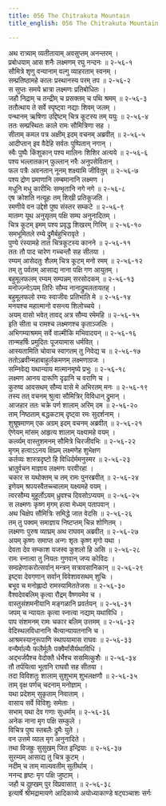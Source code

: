 ```yaml
---
title: 056 The Chitrakuta Mountain
title_english: 056 The Chitrakuta Mountain

---
```

अथ रात्र्याम् व्यतीतायाम् अवसुप्तम् अनन्तरम् ।  
प्रबोधयाम् आस शनैः लक्ष्मणम् रघु नन्दनः ॥ २-५६-१  
सौमित्रे शृणु वन्यानाम् वल्गु व्याहरताम् स्वनम् ।  
सम्प्रतिष्ठामहे कालः प्रस्थानस्य परम् तप ॥ २-५६-२  
स सुप्तः समये भ्रात्रा लक्ष्मणः प्रतिबोधितः ।  
जहौ निद्राम् च तन्द्रीम् च प्रसक्तम् च पथि श्रमम् ॥ २-५६-३  
ततौत्थाय ते सर्वे स्पृष्ट्वा नद्याः शिवम् जलम् ।  
पन्थानम् ऋषिणा उद्दिष्टम् चित्र कूटस्य तम् ययुः ॥ २-५६-४  
ततः सम्प्रस्थितः काले रामः सौमित्रिणा सह ।  
सीताम् कमल पत्र अक्षीम् इदम् वचनम् अब्रवीत् ॥ २-५६-५  
आदीप्तान् इव वैदेहि सर्वतः पुष्पितान् नगान् ।  
स्वैः पुष्पैः किंशुकान् पश्य मालिनः शिशिर अत्यये ॥ २-५६-६  
पश्य भल्लातकान् फुल्लान् नरैः अनुपसेवितान् ।  
फल पत्रैः अवनतान् नूनम् शक्ष्यामि जीवितुम् ॥ २-५६-७  
पश्य द्रोण प्रमाणानि लम्बमानानि लक्ष्मण ।  
मधूनि मधु कारीभिः सम्भृतानि नगे नगे ॥ २-५६-८  
एष क्रोशति नत्यूहः तम् शिखी प्रतिकूजति ।  
रमणीये वन उद्देशे पुष्प संस्तर सम्कटे ॥ २-५६-९  
मातम्ग यूथ अनुसृतम् पक्षि सम्घ अनुनादितम् ।  
चित्र कूटम् इमम् पश्य प्रवृद्ध शिखरम् गिरिम् ॥ २-५६-१०  
समभूमितले रम्ये द्रुमैर्बहुभिरावृते ।  
पुण्ये रंस्यामहे तात चित्रकूटस्य कानने ॥ २-५६-११  
ततः तौ पाद चारेण गच्चन्तौ सह सीतया ।  
रम्यम् आसेदतुः शैलम् चित्र कूटम् मनो रमम् ॥ २-५६-१२  
तम् तु पर्वतम् आसाद्य नाना पक्षि गण आयुतम् ।  
बहुमूलफलम् रम्यम् सम्पन्नम् सरसोदकम् ॥ २-५६-१३  
मनोज्ज़्नोऽयम् तिरिः सौम्य नानाद्रुमलतायतह् ।  
बहुमूलफलो रम्यः स्वाजीवः प्रतिभाति मे ॥ २-५६-१४  
मनयश्च महात्मानो वसन्त्य शिलोच्चये ।  
अयम् वासो भवेत् तावद् अत्र सौम्य रमेमहि ॥ २-५६-१५  
इति सीता च रामश्च लक्ष्मणश्च कृताञ्जलिः ।  
अभिगम्याश्रमम् सर्वे वाल्मीकि मभिवादयन् ॥ २-५६-१६  
तान्महर्षिः प्रमुदितः पूजयामास धर्मवित् ।  
आस्यतामिति चोवाच स्वागतम् तु निवेद्य च ॥ २-५६-१७  
ततोऽब्रवीन्महाबाहुर्लकमणम् लक्ष्मणाग्रजः ।  
सम्निवेद्य यथान्याय मात्मानमृष्ये प्रभुः ॥ २-५६-१८  
लक्ष्मण आनय दारूणि दृढानि च वराणि च ।  
कुरुष्व आवसथम् सौम्य वासे मे अभिरतम् मनः ॥ २-५६-१९  
तस्य तत् वचनम् श्रुत्वा सौमित्रिर् विविधान् द्रुमान् ।  
आजहार ततः चक्रे पर्ण शालाम् अरिम् दम ॥ २-५६-२०  
ताम् निष्ठताम् बद्धकटाम् दृष्ट्वा रमः सुदर्शनाम् ।  
शुश्रूषमाणम् एक अग्रम् इदम् वचनम् अब्रवीत् ॥ २-५६-२१  
ऐणेयम् मांसम् आहृत्य शालाम् यक्ष्यामहे वयम् ।  
कर्त्व्यम् वास्तुशमनम् सौमित्रे चिरजीवभिः ॥ २-५६-२२  
मृगम् हत्वाऽऽनय क्षिप्रम् लक्ष्मणेह शुभेक्षण  
कर्तव्यः शास्त्रदृष्टो हि विधिर्दर्ममनुस्मर ॥ २-५६-२३  
भ्रातुर्वचन माज्ञाय लक्ष्मणः परवीरहा ।  
चकार स यथोक्तम् च तम् रामः पुनरब्रवीत् ॥ २-५६-२४  
इणेयम् श्रपयस्वैतच्च्चालाम् यक्ष्यमहे वयम् ।  
त्वरसौम्य मुहूर्तोऽयम् ध्रुवश्च दिवसोऽप्ययम् ॥ २-५६-२५  
स लक्ष्मणः कृष्ण मृगम् हत्वा मेध्यम् पतापवान् ।  
अथ चिक्षेप सौमित्रिः समिद्धे जात वेदसि ॥ २-५६-२६  
तम् तु पक्वम् समाज्ञाय निष्टप्तम् चिन्न शोणितम् ।  
लक्ष्मणः पुरुष व्याघ्रम् अथ राघवम् अब्रवीत् ॥ २-५६-२७  
अयम् कृष्णः समाप्त अन्गः शृतः कृष्ण मृगो यथा ।  
देवता देव सम्काश यजस्व कुशलो हि असि ॥ २-५६-२८  
रामः स्नात्वा तु नियतः गुणवान् जप्य कोविदः ।  
सम्ग्रहेणाकरोत्सर्वान् मन्त्रन् सत्रावसानिकान् ॥ २-५६-२९  
इष्ट्वा देवगणान् सर्वान् विवेशावसथम् शुचिः ।  
बभूव च मनोह्लादो रामस्यामिततेजसः ॥ २-५६-३०  
वैश्वदेवबलिम् कृत्वा रौद्रम् वैष्णवमेव च ।  
वास्तुसंशमनीयानि मङ्गळानि प्रवर्तयन् ॥ २-५६-३१  
जपम् च न्यायतः कृत्वा स्नात्वा नद्याम् यथाविधि ।  
पाप संशमनम् रामः चकार बलिम् उत्तमम् ॥ २-५६-३२  
वेदिस्थलविधानानि चैत्यान्यायतनानि च ।  
आश्रमस्यानुरूपाणि स्थापयामास राघवः ॥ २-५६-३३  
वन्यैर्माल्यैः फलैर्मूलैः पक्वैर्मांसैर्यथाविधि ।  
अद्भर्जपैश्च वेदोक्तै र्धर्भैश्च ससमित्कुशैः ॥ २-५६-३४  
तौ तर्पयित्वा भूतानि राघवौ सह सीतया ।  
तदा विविशतुः शालाम् सुशुभाम् शुभलक्षणौ ॥ २-५६-३५  
ताम् वृक्ष पर्णच् चदनाम् मनोज्ञाम् ।  
यथा प्रदेशम् सुकृताम् निवाताम् ।  
वासाय सर्वे विविशुः समेताः ।  
सभाम् यथा देव गणाः सुधर्माम् ॥ २-५६-३६  
अनेक नाना मृग पक्षि सम्कुले ।  
विचित्र पुष्प स्तबलैः द्रुमैः युते ।  
वन उत्तमे व्याल मृग अनुनादिते ।  
तथा विजह्रुः सुसुखम् जित इन्द्रियाः ॥ २-५६-३७  
सुरम्यम् आसाद्य तु चित्र कूटम् ।  
नदीम् च ताम् माल्यवतीम् सुतीर्थाम् ।  
ननन्द हृष्टः मृग पक्षि जुष्टाम् ।  
जहौ च दुह्खम् पुर विप्रवासात् ॥ २-५६-३८  
इत्यार्षे श्रीमद्रामायणे आदिकाव्ये अयोध्याकाण्डे षट्पञ्चाशः सर्गः